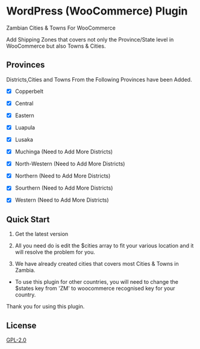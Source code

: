 # WordPress (WooCommerce) Plugin 

Zambian Cities & Towns For WooCommerce

Add Shipping Zones that covers not only the Province/State level in WooCommerce but also Towns & Cities. 

## Provinces

Districts,Cities and Towns From the Following Provinces have been Added.

- [X] Copperbelt 
- [X] Central
- [X] Eastern
- [X] Luapula
- [X] Lusaka
- [X] Muchinga (Need to Add More Districts)
- [X] North-Western (Need to Add More Districts)
- [X] Northern (Need to Add More Districts)
- [X] Sourthern (Need to Add More Districts)
- [X] Western (Need to Add More Districts)


## Quick Start

 1. Get the latest version

 2. All you need do is edit the $cities array to fit your various location and it will resolve the problem for you.

 3. We have already created cities that covers most Cities & Towns in Zambia.

* To use this plugin for other countries, you will need to change the $states key from 'ZM' to woocommerce recognised key for your country.

Thank you for using this plugin.

## License

[GPL-2.0](https://github.com/zykarsolutions/Zambian-Cities-for-Woocommerce/blob/main/LICENSE)